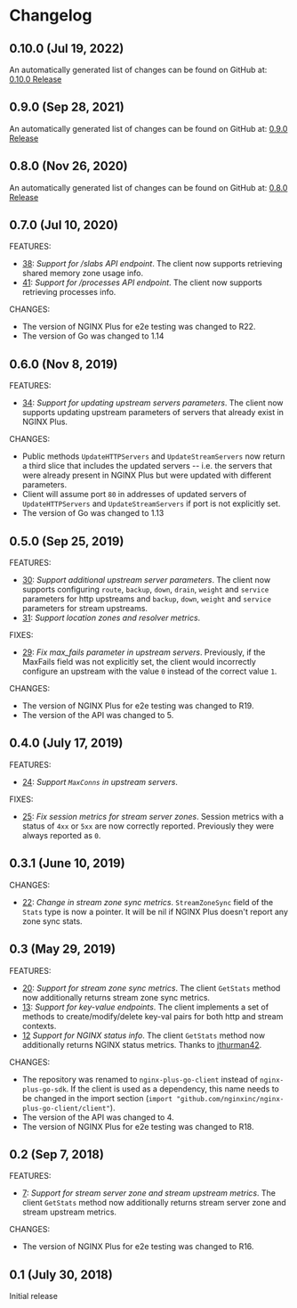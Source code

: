 # Changelog

## 0.10.0 (Jul 19, 2022)

An automatically generated list of changes can be found on GitHub at: [0.10.0 Release](https://github.com/nginxinc/nginx-plus-go-client/releases/tag/v0.10.0)

## 0.9.0 (Sep 28, 2021)

An automatically generated list of changes can be found on GitHub at: [0.9.0 Release](https://github.com/nginxinc/nginx-plus-go-client/releases/tag/v0.9.0)

## 0.8.0 (Nov 26, 2020)

An automatically generated list of changes can be found on GitHub at: [0.8.0 Release](https://github.com/nginxinc/nginx-plus-go-client/releases/tag/v0.8.0)

## 0.7.0 (Jul 10, 2020)

FEATURES:

- [38](https://github.com/nginxinc/nginx-plus-go-client/pull/38): *Support for /slabs API endpoint*. The client now
  supports retrieving shared memory zone usage info.
- [41](https://github.com/nginxinc/nginx-plus-go-client/pull/41): *Support for /processes API endpoint*. The client now
  supports retrieving processes info.

CHANGES:

- The version of NGINX Plus for e2e testing was changed to R22.
- The version of Go was changed to 1.14

## 0.6.0 (Nov 8, 2019)

FEATURES:

- [34](https://github.com/nginxinc/nginx-plus-go-client/pull/34): *Support for updating upstream servers parameters*.
  The client now supports updating upstream parameters of servers that already exist in NGINX Plus.

CHANGES:

- Public methods `UpdateHTTPServers` and `UpdateStreamServers` now return a third slice that includes the updated
  servers -- i.e. the servers that were already present in NGINX Plus but were updated with different parameters.
- Client will assume port `80` in addresses of updated servers of `UpdateHTTPServers` and `UpdateStreamServers` if port
  is not explicitly set.
- The version of Go was changed to 1.13

## 0.5.0 (Sep 25, 2019)

FEATURES:

- [30](https://github.com/nginxinc/nginx-plus-go-client/pull/30): *Support additional upstream server parameters*. The
client now supports configuring `route`, `backup`, `down`, `drain`,  `weight` and `service` parameters for http
upstreams and  `backup`, `down`,  `weight` and  `service` parameters for stream upstreams.
- [31](https://github.com/nginxinc/nginx-plus-go-client/pull/31): *Support location zones and resolver metrics*.

FIXES:

- [29](https://github.com/nginxinc/nginx-plus-go-client/pull/29): *Fix max_fails parameter in upstream servers*.
  Previously, if the MaxFails field was not explicitly set, the client would incorrectly configure an upstream with the
  value `0` instead of the correct value `1`.

CHANGES:

- The version of NGINX Plus for e2e testing was changed to R19.
- The version of the API was changed to 5.

## 0.4.0 (July 17, 2019)

FEATURES:

- [24](https://github.com/nginxinc/nginx-plus-go-client/pull/24): *Support `MaxConns` in upstream servers*.

FIXES:

- [25](https://github.com/nginxinc/nginx-plus-go-client/pull/25): *Fix session metrics for stream server zones*. Session
  metrics with a status of `4xx` or `5xx` are now correctly reported. Previously they were always reported as `0`.

## 0.3.1 (June 10, 2019)

CHANGES:

- [22](https://github.com/nginxinc/nginx-plus-go-client/pull/22): *Change in stream zone sync metrics*. `StreamZoneSync`
  field of the `Stats` type is now a pointer. It will be nil if NGINX Plus doesn't report any zone sync stats.

## 0.3 (May 29, 2019)

FEATURES:

- [20](https://github.com/nginxinc/nginx-plus-go-client/pull/20): *Support for stream zone sync metrics*. The client
  `GetStats` method now additionally returns stream zone sync metrics.
- [13](https://github.com/nginxinc/nginx-plus-go-client/pull/13): *Support for key-value endpoints*. The client
  implements a set of methods to create/modify/delete key-val pairs for both http and stream contexts.
- [12](https://github.com/nginxinc/nginx-plus-go-client/pull/12) *Support for NGINX status info*. The client `GetStats`
  method now additionally returns NGINX status metrics. Thanks to [jthurman42](https://github.com/jthurman42).

CHANGES:

- The repository was renamed to `nginx-plus-go-client` instead of `nginx-plus-go-sdk`. If the client is used as a
  dependency, this name needs to be changed in the import section (`import
  "github.com/nginxinc/nginx-plus-go-client/client"`).
- The version of the API was changed to 4.
- The version of NGINX Plus for e2e testing was changed to R18.

## 0.2 (Sep 7, 2018)

FEATURES:

- [7](https://github.com/nginxinc/nginx-plus-go-sdk/pull/7): *Support for stream server zone and stream upstream
  metrics*. The client `GetStats` method now additionally returns stream server zone and stream upstream metrics.

CHANGES:

- The version of NGINX Plus for e2e testing was changed to R16.

## 0.1 (July 30, 2018)

Initial release
